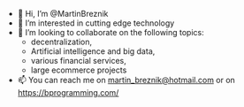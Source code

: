 - 👋 Hi, I’m @MartinBreznik
- 👀 I’m interested in cutting edge technology
- 💞️ I’m looking to collaborate on the following topics:
  -  decentralization,
  -  Artificial intelligence and big data,
  -  various financial services,
  -  large ecommerce projects
- 📫 You can reach me on martin_breznik@hotmail.com or on https://bprogramming.com/
